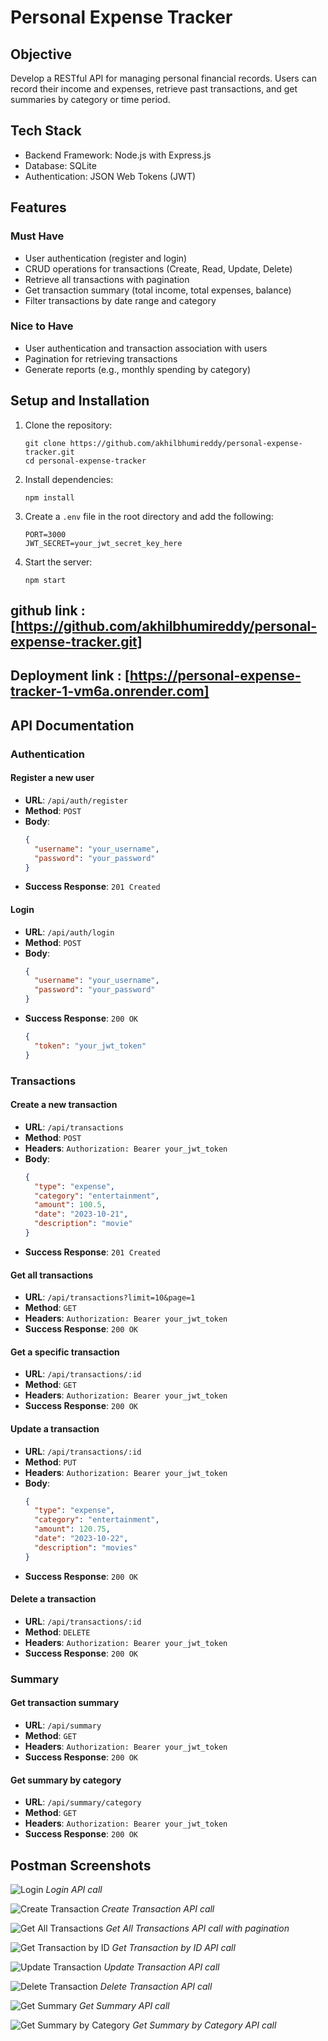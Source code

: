 # Personal Expense Tracker

## Objective

Develop a RESTful API for managing personal financial records. Users can record their income and expenses, retrieve past transactions, and get summaries by category or time period.

## Tech Stack

- Backend Framework: Node.js with Express.js
- Database: SQLite
- Authentication: JSON Web Tokens (JWT)

## Features

### Must Have

- User authentication (register and login)
- CRUD operations for transactions (Create, Read, Update, Delete)
- Retrieve all transactions with pagination
- Get transaction summary (total income, total expenses, balance)
- Filter transactions by date range and category

### Nice to Have

- User authentication and transaction association with users
- Pagination for retrieving transactions
- Generate reports (e.g., monthly spending by category)

## Setup and Installation

1. Clone the repository:

   ```
   git clone https://github.com/akhilbhumireddy/personal-expense-tracker.git
   cd personal-expense-tracker
   ```

2. Install dependencies:

   ```
   npm install
   ```

3. Create a `.env` file in the root directory and add the following:

   ```
   PORT=3000
   JWT_SECRET=your_jwt_secret_key_here
   ```

4. Start the server:
   ```
   npm start
   ```

## github link : [https://github.com/akhilbhumireddy/personal-expense-tracker.git]

## Deployment link : [https://personal-expense-tracker-1-vm6a.onrender.com]

## API Documentation

### Authentication

#### Register a new user

- **URL**: `/api/auth/register`
- **Method**: `POST`
- **Body**:
  ```json
  {
    "username": "your_username",
    "password": "your_password"
  }
  ```
- **Success Response**: `201 Created`

#### Login

- **URL**: `/api/auth/login`
- **Method**: `POST`
- **Body**:
  ```json
  {
    "username": "your_username",
    "password": "your_password"
  }
  ```
- **Success Response**: `200 OK`
  ```json
  {
    "token": "your_jwt_token"
  }
  ```

### Transactions

#### Create a new transaction

- **URL**: `/api/transactions`
- **Method**: `POST`
- **Headers**: `Authorization: Bearer your_jwt_token`
- **Body**:
  ```json
  {
    "type": "expense",
    "category": "entertainment",
    "amount": 100.5,
    "date": "2023-10-21",
    "description": "movie"
  }
  ```
- **Success Response**: `201 Created`

#### Get all transactions

- **URL**: `/api/transactions?limit=10&page=1`
- **Method**: `GET`
- **Headers**: `Authorization: Bearer your_jwt_token`
- **Success Response**: `200 OK`

#### Get a specific transaction

- **URL**: `/api/transactions/:id`
- **Method**: `GET`
- **Headers**: `Authorization: Bearer your_jwt_token`
- **Success Response**: `200 OK`

#### Update a transaction

- **URL**: `/api/transactions/:id`
- **Method**: `PUT`
- **Headers**: `Authorization: Bearer your_jwt_token`
- **Body**:
  ```json
  {
    "type": "expense",
    "category": "entertainment",
    "amount": 120.75,
    "date": "2023-10-22",
    "description": "movies"
  }
  ```
- **Success Response**: `200 OK`

#### Delete a transaction

- **URL**: `/api/transactions/:id`
- **Method**: `DELETE`
- **Headers**: `Authorization: Bearer your_jwt_token`
- **Success Response**: `200 OK`

### Summary

#### Get transaction summary

- **URL**: `/api/summary`
- **Method**: `GET`
- **Headers**: `Authorization: Bearer your_jwt_token`
- **Success Response**: `200 OK`

#### Get summary by category

- **URL**: `/api/summary/category`
- **Method**: `GET`
- **Headers**: `Authorization: Bearer your_jwt_token`
- **Success Response**: `200 OK`

## Postman Screenshots

![Login](https://hebbkx1anhila5yf.public.blob.vercel-storage.com/image-e6h2HYbXrlg2WYhCnY2ktgC5TGkuUi.png)
_Login API call_

![Create Transaction](https://hebbkx1anhila5yf.public.blob.vercel-storage.com/image-kfoYZL7IEeUxJtZXRz9ufbUVLGidvq.png)
_Create Transaction API call_

![Get All Transactions](https://hebbkx1anhila5yf.public.blob.vercel-storage.com/image-h5BZcJCYX24RuXCfyiDK9Mlp0DXZd4.png)
_Get All Transactions API call with pagination_

![Get Transaction by ID](https://hebbkx1anhila5yf.public.blob.vercel-storage.com/image-76y3LFN191aIX3Yoy8mEs30c0JDXhF.png)
_Get Transaction by ID API call_

![Update Transaction](https://hebbkx1anhila5yf.public.blob.vercel-storage.com/image-OH8X5dXSkkwxBvIZxRM14YISA1lu2q.png)
_Update Transaction API call_

![Delete Transaction](https://hebbkx1anhila5yf.public.blob.vercel-storage.com/image-xJ4upJ5CtQbnf3oeESz5s2ZOsOgyoP.png)
_Delete Transaction API call_

![Get Summary](https://hebbkx1anhila5yf.public.blob.vercel-storage.com/image-NYoDiM8oCi68ahqGe2Cj1qkNP4QG1M.png)
_Get Summary API call_

![Get Summary by Category](https://hebbkx1anhila5yf.public.blob.vercel-storage.com/image-SdkUxvzDKLSwUzJGklS6jb00vgquZN.png)
_Get Summary by Category API call_
